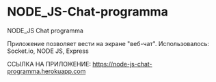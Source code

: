 # NODE_JS-Chat-programma
NODE_JS Chat programma

Приложение позволяет вести на экране "веб-чат". Использовалось: Socket.io, NODE JS, Express

ССЫЛКА НА ПРИЛОЖЕНИЕ:  https://node-js-chat-programma.herokuapp.com

